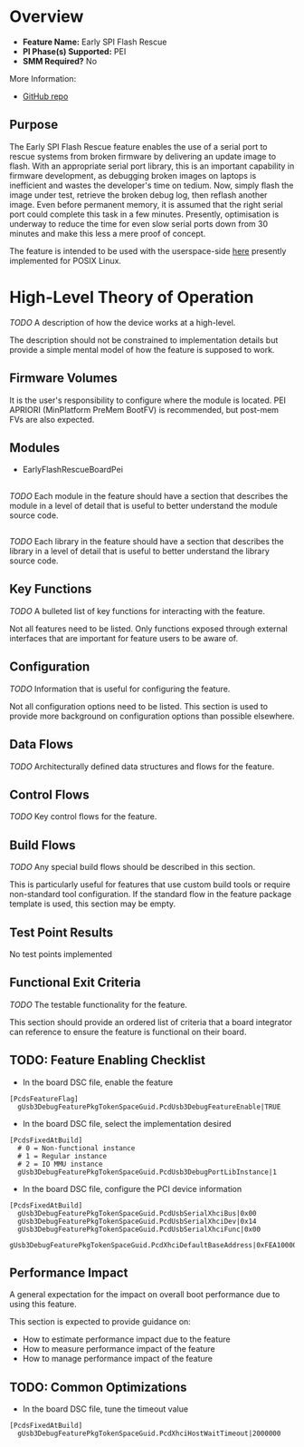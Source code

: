 # Overview
* **Feature Name:** Early SPI Flash Rescue
* **PI Phase(s) Supported:** PEI
* **SMM Required?** No

More Information:
* [GitHub repo](https://github.com/benjamindoron/early_flash_rescue)

## Purpose
The Early SPI Flash Rescue feature enables the use of a serial port to
rescue systems from broken firmware by delivering an update image to flash.
With an appropriate serial port library, this is an important capability in
firmware development, as debugging broken images on laptops is inefficient
and wastes the developer's time on tedium. Now, simply flash the image under
test, retrieve the broken debug log, then reflash another image. Even before
permanent memory, it is assumed that the right serial port could complete
this task in a few minutes. Presently, optimisation is underway to reduce the
time for even slow serial ports down from 30 minutes and make this less a
mere proof of concept.

The feature is intended to be used with the userspace-side [here](https://github.com/benjamindoron/early_flash_rescue/tree/main/flash_rescue_userspace)
presently implemented for POSIX Linux.

# High-Level Theory of Operation
*_TODO_*
A description of how the device works at a high-level.

The description should not be constrained to implementation details but provide a simple mental model of how the
feature is supposed to work.

## Firmware Volumes
It is the user's responsibility to configure where the module is located.
PEI APRIORI (MinPlatform PreMem BootFV) is recommended, but post-mem FVs
are also expected.

## Modules
* EarlyFlashRescueBoardPei

## <Module Name>
*_TODO_*
Each module in the feature should have a section that describes the module in a level of detail that is useful
to better understand the module source code.

## <Library Name>
*_TODO_*
Each library in the feature should have a section that describes the library in a level of detail that is useful
to better understand the library source code.

## Key Functions
*_TODO_*
A bulleted list of key functions for interacting with the feature.

Not all features need to be listed. Only functions exposed through external interfaces that are important for feature
users to be aware of.

## Configuration
*_TODO_*
Information that is useful for configuring the feature.

Not all configuration options need to be listed. This section is used to provide more background on configuration
options than possible elsewhere.

## Data Flows
*_TODO_*
Architecturally defined data structures and flows for the feature.

## Control Flows
*_TODO_*
Key control flows for the feature.

## Build Flows
*_TODO_*
Any special build flows should be described in this section.

This is particularly useful for features that use custom build tools or require non-standard tool configuration. If the
standard flow in the feature package template is used, this section may be empty.

## Test Point Results
No test points implemented

## Functional Exit Criteria
*_TODO_*
The testable functionality for the feature.

This section should provide an ordered list of criteria that a board integrator can reference to ensure the feature is
functional on their board.

## TODO: Feature Enabling Checklist
* In the board DSC file, enable the feature
```
[PcdsFeatureFlag]
  gUsb3DebugFeaturePkgTokenSpaceGuid.PcdUsb3DebugFeatureEnable|TRUE
```
* In the board DSC file, select the implementation desired
```
[PcdsFixedAtBuild]
  # 0 = Non-functional instance
  # 1 = Regular instance
  # 2 = IO MMU instance
  gUsb3DebugFeaturePkgTokenSpaceGuid.PcdUsb3DebugPortLibInstance|1
```
* In the board DSC file, configure the PCI device information
```
[PcdsFixedAtBuild]
  gUsb3DebugFeaturePkgTokenSpaceGuid.PcdUsbSerialXhciBus|0x00
  gUsb3DebugFeaturePkgTokenSpaceGuid.PcdUsbSerialXhciDev|0x14
  gUsb3DebugFeaturePkgTokenSpaceGuid.PcdUsbSerialXhciFunc|0x00
  gUsb3DebugFeaturePkgTokenSpaceGuid.PcdXhciDefaultBaseAddress|0xFEA10000
```


## Performance Impact
A general expectation for the impact on overall boot performance due to using this feature.

This section is expected to provide guidance on:
* How to estimate performance impact due to the feature
* How to measure performance impact of the feature
* How to manage performance impact of the feature

## TODO: Common Optimizations
* In the board DSC file, tune the timeout value
```
[PcdsFixedAtBuild]
  gUsb3DebugFeaturePkgTokenSpaceGuid.PcdXhciHostWaitTimeout|2000000
```

